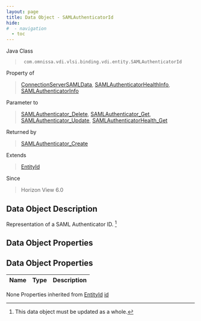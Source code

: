 ```yaml
---
layout: page
title: Data Object - SAMLAuthenticatorId
hide:
#  - navigation
  - toc
---
```








Java Class
> ` com.omnissa.vdi.vlsi.binding.vdi.entity.SAMLAuthenticatorId`

Property of
> [ConnectionServerSAMLData](vdi.infrastructure.ConnectionServer.SAMLData.md#field_detail), [SAMLAuthenticatorHealthInfo](vdi.health.SAMLAuthenticatorHealth.SAMLAuthenticatorHealthInfo.md#field_detail), [SAMLAuthenticatorInfo](vdi.infrastructure.SAMLAuthenticator.SAMLAuthenticatorInfo.md#field_detail)

Parameter to
> [SAMLAuthenticator_Delete](vdi.infrastructure.SAMLAuthenticator.md#delete), [SAMLAuthenticator_Get](vdi.infrastructure.SAMLAuthenticator.md#get), [SAMLAuthenticator_Update](vdi.infrastructure.SAMLAuthenticator.md#update), [SAMLAuthenticatorHealth_Get](vdi.health.SAMLAuthenticatorHealth.md#get)

Returned by
> [SAMLAuthenticator_Create](vdi.infrastructure.SAMLAuthenticator.md#create)

Extends
> [EntityId](vdi.EntityId.md)

Since
> Horizon View 6.0


## Data Object Description

Representation of a SAML Authenticator ID.
 [^167]



## Data Object Properties

## Data Object Properties

 Name | Type | Description
:---|:---:|:---
None
Properties inherited from [EntityId](vdi.EntityId.md)
[id](vdi.EntityId.md#id)


 


[^167]: This data object must be updated as a whole.